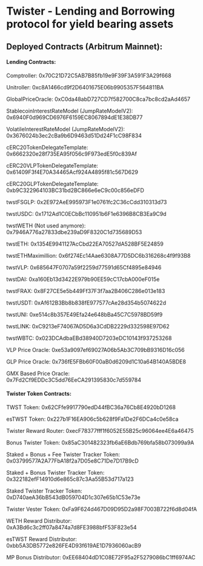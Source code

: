 # Twister - Lending and Borrowing protocol for yield bearing assets
## Deployed Contracts (Arbitrum Mainnet):

#### Lending Contracts:

Comptroller: 0x70C21D72C5AB7B85fb19e9F39F3A591F3A29f668

Unitroller: 0xc8A1466cd9f2D6401675E06b9905357F564811BA

GlobalPriceOracle: 0xC0da48abD727CD7f582700C8ca7bc8cd2aAd4657

StablecoinInterestRateModel (JumpRateModelV2): 0x6940F0d969CD6976F6159EC8067894dE1E38DB77

VolatileInterestRateModel (JumpRateModelV2): 0x3676024b3ec2cBa9b6D9463d51Dd24F1cC98F834

cERC20TokenDelegateTemplate: 0x6662320e28f735EA95f056c9F973edE5f0c839Af

cERC20VLPTokenDelegateTemplate: 0x61409F3f4E70A34465Acf924A4895f81c567D629

cERC20GLPTokenDelegateTemplate: 0xb9C322964103BC31bd2BC866e6eC9c00c856eDFD

twstFSGLP: 0x2E972AeE995973F1e0761fc2C36cCdd310313d73

twstUSDC: 0x1712Ad1C0ECbBc110951b6F1e6396B8CB3Ea9C9d

twstWETH (Not used anymore): 0x7946A776a27833dbe239aD9F8320C1d735689D53

twstETH: 0x1354E9941127AcCbd22EA70527dA528BF5E24859

twstETHMaximillion: 0x6f274Ec14Aae6308A77D5DC6b316268c4f9f93B8

twstVLP: 0x685647F0707a59f2259d77591d65Cf4895e84946

twstDAI: 0xa160Eb13d3422E979b90EE59cC17cbA000eF015e

twstFRAX: 0x8F27CE5e5b449Ff37F3f7aa2B406C286e013e183

twstUSDT: 0xAf612B3Bb8b838fE977577cAe28d354b5074622d

twstUNI: 0xe514c8b357E49Efa24e648bBa45C7C5978BD59f9

twstLINK: 0xC9213eF74067AD5D6a3CdDB2229d332598E97D62

twstWBTC: 0x023DCAdbaEBd38940D7203eDC10143f937253268

VLP Price Oracle: 0xe53a9097ef69027A06b5Ab3C709bB9316D16c056

GLP Price Oracle: 0x736fE5FBb60F00aB0d6209d1C10a64B140A5BDE8

GMX Based Price Oracle: 0x7Fd2Cf9EDDc3C5dd76EeCA291395830c7d559784

#### Twister Token Contracts:

TWST Token: 0x62CFfe9917790edD44fBC36a76Cb8E4920bD1268

esTWST Token: 0x227b1F16EA906c5b628f9Fa1De2F6DCa4c0e58ca

Twister Reward Router: 0xecF78377fff1f6052E55B25c96064ee4E6a46475

Bonus Twister Token: 0x85aC301482323fb6aE6Bdb769bfa58b073099a9A

Staked + Bonus + Fee Twister Tracker Token: 0x03799577A2A77FbA18f2a7D05e8C71De7D17B9cD

Staked + Bonus Twister Tracker Token: 0x322182efF14910d6e865c87c3Aa55B53d717a123

Staked Twister Tracker Token: 0xD740aeA36bB543dB059704D1c307e65b1C53e73e

Twister Vester Token: 0xFa9F624d467D09D95D2a98F7003B722f6d8d04fA

WETH Reward Distributor: 0xA3Bd6c3c2ff07a8474a7d8FE3988bfF53F823e54

esTWST Reward Distributor: 0xbb5A3DB5772e826FE4D93f619AE1D7936060acB9

MP Bonus Distributor: 0xEE68404dD1C08E72F95a2F5279086bC1ff6974AC


